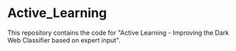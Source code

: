 # Active_Learning
This repository contains the code for "Active Learning - Improving the Dark Web Classifier based on expert input".
